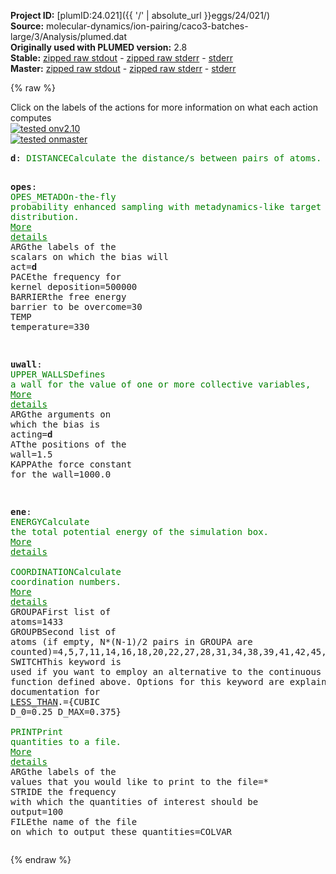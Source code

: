 **Project ID:** [plumID:24.021]({{ '/' | absolute_url }}eggs/24/021/)  
**Source:** molecular-dynamics/ion-pairing/caco3-batches-large/3/Analysis/plumed.dat  
**Originally used with PLUMED version:** 2.8  
**Stable:** [zipped raw stdout](plumed.dat.plumed.stdout.txt.zip) - [zipped raw stderr](plumed.dat.plumed.stderr.txt.zip) - [stderr](plumed.dat.plumed.stderr)  
**Master:** [zipped raw stdout](plumed.dat.plumed_master.stdout.txt.zip) - [zipped raw stderr](plumed.dat.plumed_master.stderr.txt.zip) - [stderr](plumed.dat.plumed_master.stderr)  

{% raw %}
<div class="plumedpreheader">
<div class="headerInfo" id="value_details_data/molecular-dynamics/ion-pairing/caco3-batches-large/3/Analysis/plumed.dat"> Click on the labels of the actions for more information on what each action computes </div>
<div class="containerBadge">
<div class="headerBadge"><a href="plumed.dat.plumed.stderr"><img src="https://img.shields.io/badge/v2.10-passing-green.svg" alt="tested onv2.10" /></a></div>
<div class="headerBadge"><a href="plumed.dat.plumed_master.stderr"><img src="https://img.shields.io/badge/master-passing-green.svg" alt="tested onmaster" /></a></div>
</div>
</div>
<pre class="plumedlisting">
<b name="data/molecular-dynamics/ion-pairing/caco3-batches-large/3/Analysis/plumed.datd" onclick='showPath("data/molecular-dynamics/ion-pairing/caco3-batches-large/3/Analysis/plumed.dat","data/molecular-dynamics/ion-pairing/caco3-batches-large/3/Analysis/plumed.datd","data/molecular-dynamics/ion-pairing/caco3-batches-large/3/Analysis/plumed.datd","brown")'>d</b>: <span class="plumedtooltip" style="color:green">DISTANCE<span class="right">Calculate the distance/s between pairs of atoms. <a href="https://www.plumed.org/doc-master/user-doc/html/DISTANCE" style="color:green">More details</a><i></i></span></span> <span class="plumedtooltip">ATOMS<span class="right">the pair of atom that we are calculating the distance between<i></i></span></span>=1433,857 

<span style="display:none;" id="data/molecular-dynamics/ion-pairing/caco3-batches-large/3/Analysis/plumed.datd">The DISTANCE action with label <b>d</b> calculates the following quantities:<table  align="center" frame="void" width="95%" cellpadding="5%"><tr><td width="5%"><b> Quantity </b>  </td><td><b> Description </b> </td></tr><tr><td width="5%">d.value</td><td>the DISTANCE between this pair of atoms</td></tr></table></span><b name="data/molecular-dynamics/ion-pairing/caco3-batches-large/3/Analysis/plumed.datopes" onclick='showPath("data/molecular-dynamics/ion-pairing/caco3-batches-large/3/Analysis/plumed.dat","data/molecular-dynamics/ion-pairing/caco3-batches-large/3/Analysis/plumed.datopes","data/molecular-dynamics/ion-pairing/caco3-batches-large/3/Analysis/plumed.datopes","brown")'>opes</b>: <span class="plumedtooltip" style="color:green">OPES_METAD<span class="right">On-the-fly probability enhanced sampling with metadynamics-like target distribution. <a href="https://www.plumed.org/doc-master/user-doc/html/OPES_METAD" style="color:green">More details</a><i></i></span></span> <span class="plumedtooltip">ARG<span class="right">the labels of the scalars on which the bias will act<i></i></span></span>=<b name="data/molecular-dynamics/ion-pairing/caco3-batches-large/3/Analysis/plumed.datd">d</b> <span class="plumedtooltip">PACE<span class="right">the frequency for kernel deposition<i></i></span></span>=500000 <span class="plumedtooltip">BARRIER<span class="right">the free energy barrier to be overcome<i></i></span></span>=30 <span class="plumedtooltip">TEMP<span class="right"> temperature<i></i></span></span>=330

<span style="display:none;" id="data/molecular-dynamics/ion-pairing/caco3-batches-large/3/Analysis/plumed.datopes">The OPES_METAD action with label <b>opes</b> calculates the following quantities:<table  align="center" frame="void" width="95%" cellpadding="5%"><tr><td width="5%"><b> Quantity </b>  </td><td><b> Description </b> </td></tr><tr><td width="5%">opes.bias</td><td>the instantaneous value of the bias potential</td></tr><tr><td width="5%">opes.rct</td><td>estimate of c(t)</td></tr><tr><td width="5%">opes.zed</td><td>estimate of Z_n</td></tr><tr><td width="5%">opes.neff</td><td>effective sample size</td></tr><tr><td width="5%">opes.nker</td><td>total number of compressed kernels used to represent the bias</td></tr></table></span><b name="data/molecular-dynamics/ion-pairing/caco3-batches-large/3/Analysis/plumed.datuwall" onclick='showPath("data/molecular-dynamics/ion-pairing/caco3-batches-large/3/Analysis/plumed.dat","data/molecular-dynamics/ion-pairing/caco3-batches-large/3/Analysis/plumed.datuwall","data/molecular-dynamics/ion-pairing/caco3-batches-large/3/Analysis/plumed.datuwall","brown")'>uwall</b>: <span class="plumedtooltip" style="color:green">UPPER_WALLS<span class="right">Defines a wall for the value of one or more collective variables, <a href="https://www.plumed.org/doc-master/user-doc/html/UPPER_WALLS" style="color:green">More details</a><i></i></span></span> <span class="plumedtooltip">ARG<span class="right">the arguments on which the bias is acting<i></i></span></span>=<b name="data/molecular-dynamics/ion-pairing/caco3-batches-large/3/Analysis/plumed.datd">d</b> <span class="plumedtooltip">AT<span class="right">the positions of the wall<i></i></span></span>=1.5 <span class="plumedtooltip">KAPPA<span class="right">the force constant for the wall<i></i></span></span>=1000.0

<span style="display:none;" id="data/molecular-dynamics/ion-pairing/caco3-batches-large/3/Analysis/plumed.datuwall">The UPPER_WALLS action with label <b>uwall</b> calculates the following quantities:<table  align="center" frame="void" width="95%" cellpadding="5%"><tr><td width="5%"><b> Quantity </b>  </td><td><b> Description </b> </td></tr><tr><td width="5%">uwall.bias</td><td>the instantaneous value of the bias potential</td></tr><tr><td width="5%">uwall.force2</td><td>the instantaneous value of the squared force due to this bias potential</td></tr></table></span><b name="data/molecular-dynamics/ion-pairing/caco3-batches-large/3/Analysis/plumed.datene" onclick='showPath("data/molecular-dynamics/ion-pairing/caco3-batches-large/3/Analysis/plumed.dat","data/molecular-dynamics/ion-pairing/caco3-batches-large/3/Analysis/plumed.datene","data/molecular-dynamics/ion-pairing/caco3-batches-large/3/Analysis/plumed.datene","brown")'>ene</b>: <span class="plumedtooltip" style="color:green">ENERGY<span class="right">Calculate the total potential energy of the simulation box. <a href="https://www.plumed.org/doc-master/user-doc/html/ENERGY" style="color:green">More details</a><i></i></span></span>
<br/><span style="display:none;" id="data/molecular-dynamics/ion-pairing/caco3-batches-large/3/Analysis/plumed.datene">The ENERGY action with label <b>ene</b> calculates something</span><span class="plumedtooltip" style="color:green">COORDINATION<span class="right">Calculate coordination numbers. <a href="https://www.plumed.org/doc-master/user-doc/html/COORDINATION" style="color:green">More details</a><i></i></span></span> <span class="plumedtooltip">GROUPA<span class="right">First list of atoms<i></i></span></span>=1433 <span class="plumedtooltip">GROUPB<span class="right">Second list of atoms (if empty, N*(N-1)/2 pairs in GROUPA are counted)<i></i></span></span>=4,5,7,11,14,16,18,20,22,27,28,31,34,38,39,41,42,45,48,51,56,59,62,63,66,68,72,73,74,81,82,84,86,90,92,93,97,100,101,104,108,110,113,117,118,122,123,126,129,132,136,142,147,149,154,157,161,163,166,168,169,177,181,186,189,196,197,200,207,208,210,213,214,219,222,224,226,232,236,238,241,248,250,251,253,256,258,262,263,265,268,276,278,281,285,287,289,292,296,299,301,304,308,309,314,318,319,321,326,332,334,336,338,339,340,343,352,354,358,360,361,364,367,369,373,377,380,382,383,386,393,395,397,402,404,408,412,415,418,419,422,428,429,432,434,436,438,443,446,451,453,455,461,466,469,472,474,475,478,481,489,492,494,495,497,502,505,506,512,516,519,520,524,525,531,532,535,540,541,549,551,555,558,561,563,565,566,572,577,579,582,585,589,595,597,600,603,607,609,613,615,616,619,622,625,627,633,634,637,641,646,647,653,657,659,661,664,668,670,672,674,678,679,684,686,691,692,694,696,698,703,704,709,713,715,717,719,721,726,729,730,736,740,742,748,749,750,752,758,760,761,764,766,767,771,775,778,779,781,783,786,789,796,797,798,804,807,812,816,819,824,827,835,837,840,843,848,852,858,862,865,866,867,869,872,875,877,879,882,884,886,889,891,895,899,902,903,907,910,913,915,919,922,925,928,930,935,937,942,944,946,950,955,957,961,963,968,970,974,975,979,983,987,989,993,995,997,999,1002,1008,1009,1013,1016,1018,1021,1024,1027,1031,1033,1034,1036,1044,1048,1049,1050,1054,1055,1060,1064,1065,1068,1072,1075,1078,1082,1084,1086,1091,1093,1095,1098,1102,1106,1108,1112,1113,1117,1121,1123,1125,1128,1130,1133,1138,1141,1144,1147,1151,1153,1155,1157,1159,1162,1167,1169,1174,1176,1177,1181,1182,1187,1188,1192,1196,1198,1201,1207,1208,1209,1216,1219,1225,1226,1232,1237,1238,1240,1242,1245,1247,1253,1257,1261,1264,1266,1268,1271,1272,1277,1278,1280,1284,1285,1288,1289,1293,1294,1298,1299,1307,1309,1311,1317,1320,1322,1326,1327,1329,1333,1335,1337,1338,1344,1349,1352,1357,1360,1367,1369,1374,1377,1380,1383,1389,1393,1394,1396,1397,1401,1403,1406,1407,1408,1413,1414,1416,1417,1420,1421,1423,1430,1432,1435,1438,1441,1444,1448,1450,1451,1454,1456,1465,1467,1468,1471,1474,1477,1483,1485,1488,1491,1494,1497,1498,1501,1505,1507,1512,1513,1517,1518,1520,1523,1526,1530,1533,1535,1537,1539,1542,1546,1548,1554,1555,1559,1562,1565,1566,1570,1573,1576,1577,1580,1584,1586,1591,1592,1601,1605,1607,1609,1611,1615,1619,1621,1624,1629,1630,1634,1639,1640,1643,1645,1649,1651,1654,1658,1659,1667,1669,1673,1674,1679,1681,1682,1687,1691,1692,1693,1695,1698,1701,1703,1705,1707,1711,1713,1716,1719,1723,1724,1727,1728,1729,1731,1737,1740,1742,1746,1750,1753,1756,1758,1762,1764,1769,1772,1776,1778,1781,1783,1785,1789,1791,1794,1796,1802,1806,1808,1810,1813,1815,1819,1824,1825,1827,1828,1834,1835,1837,1839,1842,1850,1854,1855,1859,1860,1864,1867,1869,1871,1874,1875,1879,1883,1886,1888,1890,1893,1899,1900,1902,1907,1909,1914,1916,1919,1920,1924,1926,1929,1934,1937,1940,1943,1947,1948,1955,1956,1959,1964,1967,1968,1971,1974,1977,1982,1985,1987,1989,1991,1998,2002,2006,2008,2010,2017,2018,2021,2024,2026,2028,2035,2037,2040,2041,2046,2049,2052,2055,2057,2061,2065,2067,2071,2074,2080,2083,2086,2088,2091,2092,2094,2098,2101,2105,2110,2115,2119,2121,2124,2125,2129,2132,2135,2138,2141,2143,2147,2150,2154,2157,2159,2160,2164,2168,2170,2175,2177,2178,2180,2185,2188,2190,2191,2196,2200,2202,2207,2209,2213,2217,2220,2221,2225,2228,2230,2232,2234,2237,2241,2242,2245,2247,2250,2253,2258,2262,2263,2267,2270,2275,2278,2280,2282,2288,2290,2293,2296,2303,2306,2314,2315,2317,2322,2324,2327,2328,2336,2338,2340,2344,2348,2351,2353,2355,2357,2360,2366,2370,2371,2373,2377,2380,2382,2386,2389,2391,2393,2400,2402,2403,2406,2410,2414,2415,2420,2424,2425,2429,2430,2434,2439,2441,2448,2451,2454,2458,2460,2461,2464,2465,2469,2471,2475,2476,2481,2482,2487,2488,2494,2495,2499,2501,2503,2508,2511,2514,2518,2519,2521,2523,2527,2528,2531,2536,2543,2544,2547,2550,2555,2558,2559,2562,2564,2565,2570,2574,2575,2577,2579,2584,2586,2587,2588,2593,2596,2600,2601,2604,2606,2611,2613,2616,2618,2624,2626,2631,2633,2636,2639,2642,2644,2646,2653,2654,2659,2662,2664,2670,2671,2675,2678,2680,2682,2686,2688,2689,2692,2695,2698,2699,2700,2701,2704,2708,2711,2715,2719,2722,2726,2731,2732,2735,2744,2745,2746,2750,2753,2756,2761,2764,2765,2767,2769,2774,2781,2782,2783,2785,2788,2789,2791,2795,2798,2800,2802,2804,2809,2814,2815,2817,2818,2823,2825,2827,2833,2835,2837,2839,2841,2846,2847,2850,2851,2855,2857,2861,2863,2866,2869,2873,2876,2877,2880,2883,2887,2889,2892,2894,2900,2902,2906,2910,2913,2919,2921,2923,2925,2931,2933,2935,2940,2942,2945,2947,2949,2953,2956,2960,2961,2962,2964,2967,2970,2973,2977,2981,2984,2986,2988,2990,2993,2998,3001,3003,3007,3010,3012,3015,3020,3023,3026,3029,3031,3035,3037,3039,3040,3042,3045,3048,3051,3055,3056,3060,3064,3066,3071,3075,3077,3079,3083,3085,3087,3090,3097,3099,3100,3105,3108,3112,3115,3117,3119,3123,3126,3127,3132,3133,3135,3136,3137,3140,3144,3148,3150,3153,3156,3161,3162,3166,3169,3173,3175,3179,3187,3189,3190,3194,3196,3201,3204,3205,3209,3213,3215,3218,3220,3225,3228,3231,3233,3236,3237,3241,3246,3248,3250,3254,3257,3259,3260,3263,3268,3270,3274,3276,3279,3281,3285,3288,3290,3296,3300,3302,3311,3312,3315,3317,3319,3325,3326,3327,3331,3334,3337,3339,3343,3345,3347,3350,3353,3356,3359,3364,3367,3371,3372,3373,3374,3377,3380,3383,3386,3388,3395,3398,3401,3403,3404,3410,3413,3416,3418,3422,3427,3430,3431,3435,3436,3438,3444,3445,3449,3452,3454,3459,3461,3468,3472,3475,3478,3482,3486,3492,3493,3496,3499,3502,3504,3507,3508,3513,3516,3519,3523,3525,3527,3530,3533,3534,3539,3543,3545,3549,3551,3555,3560,3564,3565,3567,3569,3573,3574,3579,3581,3585,3588,3591,3598,3599,3600,3603,3607,3609,3611,3614,3616,3619,3620,3622,3623,3628,3631,3636,3639,3641,3647,3648,3650,3654,3658,3662,3664,3666,3667,3672,3674,3676,3678,3681,3685,3687,3693,3695,3698,3703,3706,3710,3712,3713,3717,3719,3721,3728,3730,3732,3734,3738,3740,3743,3747,3750,3753,3757,3759,3761,3762,3763,3767,3770,3772,3773,3777,3781,3783,3785,3786,3788,3792,3793,3795,3798,3801,3805,3806,3807,3811,3814,3816,3817,3821,3823,3828,3834,3835,3838,3845,3847,3849,3852,3856,3859,3863,3867,3874,3876,3879,3885,3889,3891,3893,3896,3900,3902,3908,3910,3914,3918,3921,3923,3924,3926,3930,3932,3935,3939,3941,3944,3947,3948,3951,3954,3956,3959,3963,3965,3966,3969,3972,3974,3976,3980,3984,3987,3990,3992,3997,3998,4000,4004,4007,4010,4016,4018,4021,4023,4027,4030,4033,4036,4037,4039,4043,4044,4049,4053,4055,4057,4059,4063,4067,4070,4072,4079,4080,4084,4086,4090,4095,4096,4098,4099,4100,4104,4107,4110,4112,4118,4122,4125,4129,4130,4133,4138,4141,4146,4147,4153,4154,4158,4159,4164,4166,4168,4172,4174,4181,4183,4186,4187,4190,4193,4196,4198,4201,4205,4207,4210,4212,4215,4217,4219,4222,4228,4231,4234,4236,4238,4239,4243,4247,4253,4255,4257,4261,4265,4266,4268,4273,4275,4279,4283,4288,4292,4293,4295,4297,4300,4304,4308,4312,4313,4316,4317,4319,4323,4326,4333,4334,4338,4340,4343,4345,4349,4351,4354,4356,4359,4362,4366,4369,4371,4377,4381,4384,4387,4391,4396,4401,4402,4405,4407,4411,4412,4419,4421,4424,4426,4429,4432,4435,4436,4440,4442,4445,4448,4452,4454,4458,4460,4461,4462,4468,4471,4472,4474,4476,4478,4481,4488,4491,4492,4496,4500,4502,4508,4509,4515,4516,4521,4522,4528,4530,4531,4535,4537,4541,4543,4547,4549,4551,4554,4557,4559,4563,4567,4571,4573,4574,4577,4582,4583,4587,4588,4592,4594,4598,4601,4602,4605,4607,4611,4613,4615,4623,4625,4628,4631,4635,4637,4640,4643,4647,4648,4650,4651,4655,4659,4663,4664,4666,4670,4675,4676,4677,4683,4688,4690,4692,4694,4697,4701,4703,4707,4709,4711,4714,4715,4717,4721,4723,4726,4730,4733 <span class="plumedtooltip">SWITCH<span class="right">This keyword is used if you want to employ an alternative to the continuous switching function defined above. Options for this keyword are explained in the documentation for <a href="https://www.plumed.org/doc-master/user-doc/html/LESS_THAN">LESS_THAN</a>.<i></i></span></span>={CUBIC D_0=0.25 D_MAX=0.375}
<br/><span style="display:none;" id="data/molecular-dynamics/ion-pairing/caco3-batches-large/3/Analysis/plumed.dat">The COORDINATION action with label <b></b> calculates the following quantities:<table  align="center" frame="void" width="95%" cellpadding="5%"><tr><td width="5%"><b> Quantity </b>  </td><td><b> Description </b> </td></tr><tr><td width="5%">.value</td><td>the value of the coordination</td></tr></table></span><span class="plumedtooltip" style="color:green">PRINT<span class="right">Print quantities to a file. <a href="https://www.plumed.org/doc-master/user-doc/html/PRINT" style="color:green">More details</a><i></i></span></span> <span class="plumedtooltip">ARG<span class="right">the labels of the values that you would like to print to the file<i></i></span></span>=* <span class="plumedtooltip">STRIDE<span class="right"> the frequency with which the quantities of interest should be output<i></i></span></span>=100 <span class="plumedtooltip">FILE<span class="right">the name of the file on which to output these quantities<i></i></span></span>=COLVAR
</pre>
{% endraw %}
